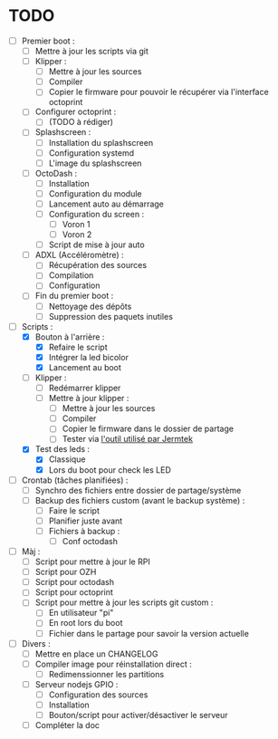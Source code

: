 TODO
====

* [ ] Premier boot :
    * [ ] Mettre à jour les scripts via git
    * [ ] Klipper :
        * [ ] Mettre à jour les sources
        * [ ] Compiler
        * [ ] Copier le firmware pour pouvoir le récupérer via l'interface octoprint
    * [ ] Configurer octoprint :
        * [ ] (TODO à rédiger)
    * [ ] Splashscreen :
        * [ ] Installation du splashscreen
        * [ ] Configuration systemd
        * [ ] L'image du splashscreen
    * [ ] OctoDash :
        * [ ] Installation
        * [ ] Configuration du module
        * [ ] Lancement auto au démarrage
        * [ ] Configuration du screen :
            * [ ] Voron 1
            * [ ] Voron 2
        * [ ] Script de mise à jour auto
    * [ ] ADXL (Accéléromètre) :
        * [ ] Récupération des sources
        * [ ] Compilation
        * [ ] Configuration
    * [ ] Fin du premier boot :
        * [ ] Nettoyage des dépôts
        * [ ] Suppression des paquets inutiles
* [ ] Scripts :
    * [X] Bouton à l'arrière :
        * [X] Refaire le script
        * [X] Intégrer la led bicolor
        * [X] Lancement au boot
    * [ ] Klipper :
        * [ ] Redémarrer klipper
        * [ ] Mettre à jour klipper :
            * [ ] Mettre à jour les sources
            * [ ] Compiler
            * [ ] Copier le firmware dans le dossier de partage
            * [ ] Tester via [l'outil utilisé par Jermtek](https://github.com/th33xitus/kiauh)
    * [X] Test des leds :
        * [X] Classique
        * [X] Lors du boot pour check les LED
* [ ] Crontab (tâches planifiées) :
    * [ ] Synchro des fichiers entre dossier de partage/système
    * [ ] Backup des fichiers custom (avant le backup système) :
        * [ ] Faire le script
        * [ ] Planifier juste avant
        * [ ] Fichiers à backup :
            * [ ] Conf octodash
* [ ] Màj :
    * [ ] Script pour mettre à jour le RPI
    * [ ] Script pour OZH
    * [ ] Script pour octodash
    * [ ] Script pour octoprint
    * [ ] Script pour mettre à jour les scripts git custom :
        * [ ] En utilisateur "pi"
        * [ ] En root lors du boot
        * [ ] Fichier dans le partage pour savoir la version actuelle
* [ ] Divers :
    * [ ] Mettre en place un CHANGELOG
    * [ ] Compiler image pour réinstallation direct :
        * [ ] Redimenssionner les partitions
    * [ ] Serveur nodejs GPIO :
        * [ ] Configuration des sources
        * [ ] Installation
        * [ ] Bouton/script pour activer/désactiver le serveur
    * [ ] Compléter la doc